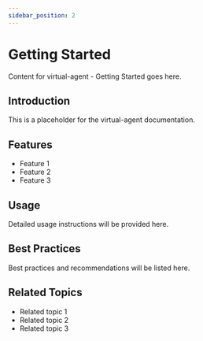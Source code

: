 ```yaml
---
sidebar_position: 2
---
```


# Getting Started

Content for virtual-agent - Getting Started goes here.

## Introduction

This is a placeholder for the virtual-agent documentation.

## Features

- Feature 1
- Feature 2
- Feature 3

## Usage

Detailed usage instructions will be provided here.

## Best Practices

Best practices and recommendations will be listed here.

## Related Topics

- Related topic 1
- Related topic 2
- Related topic 3
